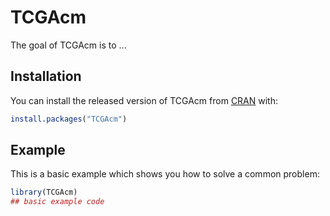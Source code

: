 
# TCGAcm

<!-- badges: start -->
<!-- badges: end -->

The goal of TCGAcm is to ...

## Installation

You can install the released version of TCGAcm from [CRAN](https://CRAN.R-project.org) with:

``` r
install.packages("TCGAcm")
```

## Example

This is a basic example which shows you how to solve a common problem:

``` r
library(TCGAcm)
## basic example code
```


